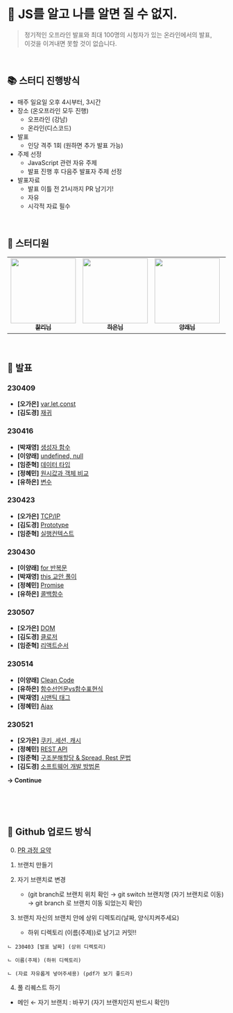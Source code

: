 # 👊 JS를 알고 나를 알면 질 수 없지.

> 정기적인 오프라인 발표와
최대 100명의 시청자가 있는 온라인에서의 발표,<br>
이것을 이겨내면 못할 것이 없습니다.
> 

<br>

## 📚 스터디 진행방식

- 매주 일요일 오후 4시부터, 3시간
- 장소 (온오프라인 모두 진행)
    - 오프라인 (강남)
    - 온라인(디스코드)
- 발표
    - 인당 격주 1회 (원하면 추가 발표 가능)
- 주제 선정
    - JavaScript 관련 자유 주제
    - 발표 진행 후 다음주 발표자 주제 선정
- 발표자료
    - 발표 이틀 전 21시까지 PR 남기기!
    - 자유
    - 시각적 자료 필수

<br>

## 🤼 스터디원

<table>
  <tr>
    <td align="center">
      <a href="https://github.com/d-charlie-kim">
        <img src="https://avatars.githubusercontent.com/d-charlie-kim" width="150px;"/>
        <br/>
        <sub><b>찰리님</b></sub>
      </a>
      <br/>
    </td>
    <td align="center">
      <a href="https://github.com/yonainthefish">
        <img src="https://avatars.githubusercontent.com/yonainthefish" width="150px;"/>
        <br/>
        <sub><b>하은님</b></sub>
      </a>
      <br/>
    </td>
    <td align="center">
      <a href="https://github.com/withLeche">
        <img src="https://avatars.githubusercontent.com/withLeche" width="150px;"/>
        <br/>
        <sub><b>양래님</b></sub>
      </a>
      <br/>
    </td>
    <td align="center">
      <a href="https://github.com/oxxun21">
        <img src="https://avatars.githubusercontent.com/oxxun21" width="150px;"/>
        <br/>
        <sub><b>가은님</b></sub>
      </a>
      <br/>
    </td>
    <td align="center">
      <a href="https://github.com/jypark38">
        <img src="https://avatars.githubusercontent.com/jypark38" width="150px;"/>
        <br/>
        <sub><b>재영님</b></sub>
      </a>
      <br/>
    </td>
    <td align="center">
      <a href="https://github.com/Limttugi">
        <img src="https://avatars.githubusercontent.com/Limttugi" width="150px;"/>
        <br/>
        <sub><b>준혁님</b></sub>
      </a>
      <br/>
    </td>
    <td align="center">
      <a href="https://github.com/haileyham">
        <img src="https://avatars.githubusercontent.com/haileyham" width="150px;"/>
        <br/>
        <sub><b>혜민님</b></sub>
      </a>
      <br/>
    </td>
  </tr>
</table>

<br>

## 💯 발표

### 230409
- **[오가은]** [var,let,const](https://github.com/Developer-Presentation/JIPI_JIGI/blob/main/230409/%EC%98%A4%EA%B0%80%EC%9D%80(var%2Clet%2Cconst)/var%2Clet%2Cconst.pdf)
- **[김도경]** [재귀](https://github.com/Developer-Presentation/JIPI_JIGI/blob/main/230409/%EA%B9%80%EB%8F%84%EA%B2%BD(recursive_function)/%EA%B9%80%EB%8F%84%EA%B2%BD_Recursive_function.pdf)

### 230416
- **[박재영]** [생성자 함수](https://github.com/Developer-Presentation/JIPI_JIGI/blob/main/230416/%E1%84%87%E1%85%A1%E1%86%A8%E1%84%8C%E1%85%A2%E1%84%8B%E1%85%A7%E1%86%BC(%E1%84%89%E1%85%A2%E1%86%BC%E1%84%89%E1%85%A5%E1%86%BC%E1%84%8C%E1%85%A1%E1%84%92%E1%85%A1%E1%86%B7%E1%84%89%E1%85%AE)/20230416%20%E1%84%89%E1%85%A2%E1%86%BC%E1%84%89%E1%85%A5%E1%86%BC%E1%84%8C%E1%85%A1%E1%84%92%E1%85%A1%E1%86%B7%E1%84%89%E1%85%AE%20%E1%84%87%E1%85%A1%E1%86%AF%E1%84%91%E1%85%AD.pdf)
- **[이양래]** [undefined, null](https://github.com/Developer-Presentation/JIPI_JIGI/blob/main/230416/%EC%9D%B4%EC%96%91%EB%9E%98(undefined_null)/undefined_null.pdf)
- **[임준혁]** [데이터 타입](https://github.com/Developer-Presentation/JIPI_JIGI/blob/main/230416/%EC%9E%84%EC%A4%80%ED%98%81(%EB%8D%B0%EC%9D%B4%ED%84%B0%ED%83%80%EC%9E%85)/%EC%9E%84%EC%A4%80%ED%98%81_%EB%8D%B0%EC%9D%B4%ED%84%B0%ED%83%80%EC%9E%85.pdf)
- **[정혜민]** [원시값과 객체 비교](https://github.com/Developer-Presentation/JIPI_JIGI/blob/main/230416/%EC%A0%95%ED%98%9C%EB%AF%BC(%EC%9B%90%EC%8B%9C%EA%B0%92%EA%B3%BC%EA%B0%9D%EC%B2%B4%EB%B9%84%EA%B5%90)/%ED%96%84%EC%95%BC%ED%98%B8.pptx)
- **[유하은]** [변수](https://github.com/Developer-Presentation/JIPI_JIGI/blob/main/230416/%EC%9C%A0%ED%95%98%EC%9D%80(%EB%B3%80%EC%88%98)/%5B%EC%9C%A0%ED%95%98%EC%9D%80%5D%20230416%20%EB%B0%9C%ED%91%9C%20%EC%9E%90%EB%A3%8C%20%EC%97%85%EB%A1%9C%EB%93%9C.pdf)

### 230423
- **[오가은]** [TCP/IP](https://github.com/Developer-Presentation/JIPI_JIGI/blob/main/230423/%EC%98%A4%EA%B0%80%EC%9D%80(TCP-IP)/TCP-IP.pdf)
- **[김도경]** [Prototype](https://github.com/Developer-Presentation/JIPI_JIGI/blob/main/230423/%EA%B9%80%EB%8F%84%EA%B2%BD(Prototype)/20230423_Prototype_%EA%B9%80%EB%8F%84%EA%B2%BD.pdf)
- **[임준혁]** [실행컨텍스트](https://github.com/Developer-Presentation/JIPI_JIGI/blob/main/230423/%EC%9E%84%EC%A4%80%ED%98%81(%EC%8B%A4%ED%96%89%EC%BB%A8%ED%85%8D%EC%8A%A4%ED%8A%B8)/%EC%8B%A4%ED%96%89%EC%BB%A8%ED%85%8D%EC%8A%A4%ED%8A%B8.pdf)

### 230430
- **[이양래]** [for 반복문](https://github.com/Developer-Presentation/JIPI_JIGI/blob/main/230430/%E1%84%8B%E1%85%B5%E1%84%8B%E1%85%A3%E1%86%BC%E1%84%85%E1%85%A2%20(for%20%E1%84%87%E1%85%A1%E1%86%AB%E1%84%87%E1%85%A9%E1%86%A8%E1%84%86%E1%85%AE%E1%86%AB)/for%20%E1%84%87%E1%85%A1%E1%86%AB%E1%84%87%E1%85%A9%E1%86%A8%E1%84%86%E1%85%AE%E1%86%AB.pdf)
- **[박재영]** [this 교안 풀이](https://github.com/Developer-Presentation/JIPI_JIGI/blob/main/230430/%E1%84%87%E1%85%A1%E1%86%A8%E1%84%8C%E1%85%A2%E1%84%8B%E1%85%A7%E1%86%BC(this%E1%84%80%E1%85%AD%E1%84%8B%E1%85%A1%E1%86%AB%E1%84%91%E1%85%AE%E1%86%AF%E1%84%8B%E1%85%B5)/230430(this).pdf)
- **[정혜민]** [Promise](https://github.com/Developer-Presentation/JIPI_JIGI/blob/main/230430/%EC%A0%95%ED%98%9C%EB%AF%BC(Promise)/%EC%A0%95%ED%98%9C%EB%AF%BC_promise.pdf)
- **[유하은]** [콜백함수](https://github.com/Developer-Presentation/JIPI_JIGI/blob/main/230430/%EC%9C%A0%ED%95%98%EC%9D%80(%EC%BD%9C%EB%B0%B1%ED%95%A8%EC%88%98).pdf)

### 230507
- **[오가은]** [DOM](https://github.com/Developer-Presentation/JIPI_JIGI/blob/main/230507/%EC%98%A4%EA%B0%80%EC%9D%80(DOM)/%EB%B8%8C%EB%9D%BC%EC%9A%B0%EC%A0%80%20%EB%A0%8C%EB%8D%94%EB%A7%81%20%EA%B3%BC%EC%A0%95%EA%B3%BC%20%ED%95%A8%EA%BB%98%20%EC%95%8C%EC%95%84%EB%B3%B4%EB%8A%94%20DOM.pdf)
- **[김도경]** [클로저](https://github.com/Developer-Presentation/JIPI_JIGI/blob/main/230507/%EA%B9%80%EB%8F%84%EA%B2%BD(closure)/0507_%EA%B9%80%EB%8F%84%EA%B2%BD_closure.pdf)
- **[임준혁]** [리액트순서](https://github.com/Developer-Presentation/JIPI_JIGI/blob/main/230507/%EC%9E%84%EC%A4%80%ED%98%81(%EB%A6%AC%EC%95%A1%ED%8A%B8%EC%88%9C%EC%84%9C)/%EC%9E%84%EC%A4%80%ED%98%81_%EB%A6%AC%EC%95%A1%ED%8A%B8%EC%88%9C%EC%84%9C.pptx)

### 230514
- **[이양래]** [Clean Code](https://github.com/Developer-Presentation/JIPI_JIGI/blob/main/230514/%E1%84%8B%E1%85%B5%E1%84%8B%E1%85%A3%E1%86%BC%E1%84%85%E1%85%A2%20(Clean%20Code)/Clean%20Code.pdf)
- **[유하은]** [함수선언문vs함수표현식](https://github.com/Developer-Presentation/JIPI_JIGI/blob/main/230514/%EC%9C%A0%ED%95%98%EC%9D%80(%ED%95%A8%EC%88%98%EC%84%A0%EC%96%B8%EB%AC%B8vs%ED%95%A8%EC%88%98%ED%91%9C%ED%98%84%EC%8B%9D)/%5B%EC%9C%A0%ED%95%98%EC%9D%80%5D%20230514%20%EB%B0%9C%ED%91%9C%EC%9E%90%EB%A3%8C%20%EC%9E%AC%EC%97%85%EB%A1%9C%EB%93%9C.pdf)
- **[박재영]** [시맨틱 태그](https://github.com/Developer-Presentation/JIPI_JIGI/blob/main/230514/%EB%B0%95%EC%9E%AC%EC%98%81(%EC%8B%9C%EB%A7%A8%ED%8B%B1%ED%83%9C%EA%B7%B8)/230514(%E1%84%89%E1%85%B5%E1%84%86%E1%85%A2%E1%86%AB%E1%84%90%E1%85%B5%E1%86%A8%E1%84%90%E1%85%A2%E1%84%80%E1%85%B3).pdf)
- **[정혜민]** [Ajax](https://github.com/Developer-Presentation/JIPI_JIGI/blob/main/230514/%EC%A0%95%ED%98%9C%EB%AF%BC(Ajax)/%EC%A0%95%ED%98%9C%EB%AF%BC_Ajax.pdf.pdf)

### 230521
- **[오가은]** [쿠키, 세션, 캐시]()
- **[정혜민]** [REST API]()
- **[임준혁]** [구조분해할당 & Spread, Rest 문법]()
- **[김도경]** [소프트웨어 개발 방법론]()

**→ Continue**

<br><br><br>

## 💾 Github 업로드 방식

00. [PR 과정 요약](https://www.notion.so/JIPI-JIGI-250b24838e6142b6950ea663c1c6c3cc)

1. 브랜치 만들기

2. 자기 브랜치로 변경
    - (git branch로 브랜치 위치 확인 → git switch 브랜치명 (자기 브랜치로 이동) → git branch 로 브랜치 이동 되었는지 확인)

3. 브랜치 자신의 브랜치 안에 상위 디렉토리(날짜, 양식지켜주세요)
    - 하위 디렉토리 (이름(주제))로 남기고 커밋!!

```
ㄴ 230403 [발표 날짜] (상위 디렉토리)

ㄴ 이름(주제) (하위 디렉토리)

ㄴ (자료 자유롭게 넣어주세용) (pdf가 보기 좋드라)
```

4. 풀 리퀘스트 하기
- 메인 ← 자기 브랜치 : 바꾸기 (자기 브랜치인지 반드시 확인!)
